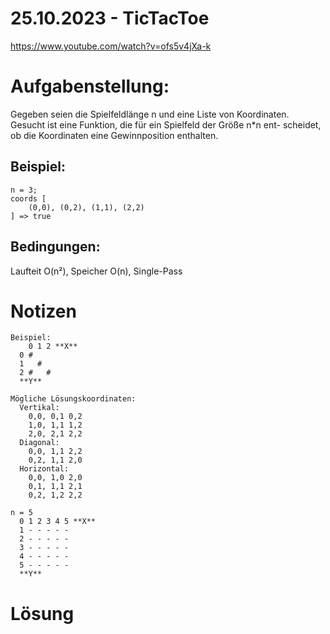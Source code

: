 # 25.10.2023 - TicTacToe
https://www.youtube.com/watch?v=ofs5v4jXa-k

# Aufgabenstellung:
Gegeben seien die Spielfeldlänge n und eine Liste von Koordinaten.
Gesucht ist eine Funktion, die für ein Spielfeld der Größe n*n ent-
scheidet, ob die Koordinaten eine Gewinnposition enthalten.

## Beispiel:
```
n = 3; 
coords [
    (0,0), (0,2), (1,1), (2,2)
] => true
```

## Bedingungen:
Laufteit O(n²), Speicher O(n), Single-Pass

# Notizen
```
Beispiel:
    0 1 2 **X**
  0 #    
  1   #  
  2 #   #
  **Y**

Mögliche Lösungskoordinaten:
  Vertikal:
    0,0, 0,1 0,2
    1,0, 1,1 1,2
    2,0, 2,1 2,2
  Diagonal:
    0,0, 1,1 2,2
    0,2, 1,1 2,0
  Horizontal:
    0,0, 1,0 2,0
    0,1, 1,1 2,1
    0,2, 1,2 2,2

n = 5
  0 1 2 3 4 5 **X**
  1 - - - - -
  2 - - - - -
  3 - - - - -
  4 - - - - -
  5 - - - - -
  **Y**
 ```

# Lösung